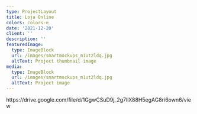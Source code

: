 ```yaml
---
type: ProjectLayout
title: Loja Online
colors: colors-e
date: '2021-12-20'
client: ''
description: ''
featuredImage:
  type: ImageBlock
  url: /images/smartmockups_m1ut2ldq.jpg
  altText: Project thumbnail image
media:
  type: ImageBlock
  url: /images/smartmockups_m1ut2ldq.jpg
  altText: Project image
---
```

https\://drive.google.com/file/d/1GgwCSuD9j\_2g7llX88H5egAG8ri6own6/view
